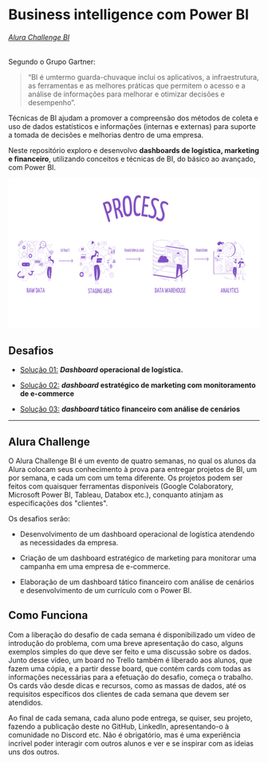 # Business intelligence com Power BI 

###### [Alura Challenge BI](https://www.alura.com.br/challenges/bi/semana-01-logistica)

 Segundo o Grupo Gartner:

 >“BI é umtermo guarda-chuvaque inclui os aplicativos, a infraestrutura,  as ferramentas e  as melhores práticas  que permitem o acesso e a análise de informações para melhorar e otimizar decisões e desempenho”.

Técnicas de BI ajudam a promover a compreensão dos métodos de coleta e uso de dados estatísticos e informações (internas e externas) para suporte a tomada de decisões e melhorias dentro de uma empresa.

Neste repositório exploro e desenvolvo **dashboards de logística, marketing e financeiro**, utilizando conceitos e técnicas de BI, do básico ao avançado, com Power BI.

<p aling='center'>
        <img width="600" height="300" src="https://raw.githubusercontent.com/alletsc/challenge_BI/main/src/images/process.png?token=AQYHTDL77NSSQQL5IRJ4XQDBW3E6K" alt="">

## Desafios

- [Solução 01:](https://github.com/alletsc/challenge_BI/tree/main/dash_logistica) ***Dashboard* operacional de logística.**

- [Solução 02:](https://github.com/alletsc/challenge_BI/tree/main/dash_marketing) ***dashboard* estratégico de marketing com monitoramento de e-commerce** 

- [Solução 03:](https://github.com/alletsc/challenge_BI/tree/main/dash_financeiro) ***dashboard* tático financeiro com análise de cenários** 

---- 
## Alura Challenge 

O Alura Challenge BI é um evento de quatro semanas, no qual os alunos da Alura colocam seus conhecimento à prova para entregar projetos de BI, um por semana, e cada um com um tema diferente. Os projetos podem ser feitos com quaisquer ferramentas disponíveis (Google Colaboratory, Microsoft Power BI, Tableau, Databox etc.), conquanto atinjam as especificações dos "clientes".

Os desafios serão:

- Desenvolvimento de um dashboard operacional de logística atendendo as necessidades da empresa.

- Criação de um dashboard estratégico de marketing para monitorar uma campanha em uma empresa de e-commerce.

-  Elaboração de um dashboard tático financeiro com análise de cenários e desenvolvimento de um currículo com o Power BI.

## Como Funciona

Com a liberação do desafio de cada semana é disponibilizado um vídeo de introdução do problema, com uma breve apresentação do caso, alguns exemplos simples do que deve ser feito e uma discussão sobre os dados. Junto desse vídeo, um board no Trello também é liberado aos alunos, que fazem uma cópia, e a partir desse board, que contém cards com todas as informações necessárias para a efetuação do desafio, começa o trabalho. Os cards vão desde dicas e recursos, como as massas de dados, até os requisitos específicos dos clientes de cada semana que devem ser atendidos.

Ao final de cada semana, cada aluno pode entrega, se quiser, seu projeto, fazendo a publicação deste no GitHub, LinkedIn, apresentando-o à comunidade no Discord etc. Não é obrigatório, mas é uma experiência incrível poder interagir com outros alunos e ver e se inspirar com as ideias uns dos outros.

### 
